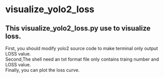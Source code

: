 # visualize_yolo2_loss

## This visualize_yolo2_loss.py use to visualize loss.

First, you should modify yolo2 source code to make terminal only output LOSS value.\
Second,The shell need an txt format file only contains traing number and LOSS value.\
Finally, you can plot the loss curve.
